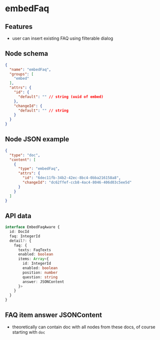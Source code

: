 # embedFaq

## Features
- user can insert existing FAQ using filterable dialog

## Node schema

```json
{
  "name": "embedFaq",
  "groups": [
    "embed"
  ],
  "attrs": {
    "id": {
      "default": "" // string (uuid of embed)
    },
    "changeId": {
      "default": "" // string
    }
  }
}
```

## Node JSON example

```json
{
  "type": "doc",
  "content": [
    {
      "type": "embedFaq",
      "attrs": {
        "id": "6dec11fb-34b2-42ec-8bc4-0bba216158a8",
        "changeId": "dc62ffef-ccb8-4ac4-8046-406d03c5ee5d"
      }
    }
  ]
}
```

## API data

```ts
interface EmbedFaqAware {
  id: DocId
  faq: IntegerId
  detail?: {
    faq: {
      texts: FaqTexts
      enabled: boolean
      items: Array<{
        id: IntegerId
        enabled: boolean
        position: number
        question: string
        answer: JSONContent
      }>
    }
  }
}
```

## FAQ item answer JSONContent
- theoretically can contain doc with all nodes from these docs, of course starting with `doc`
